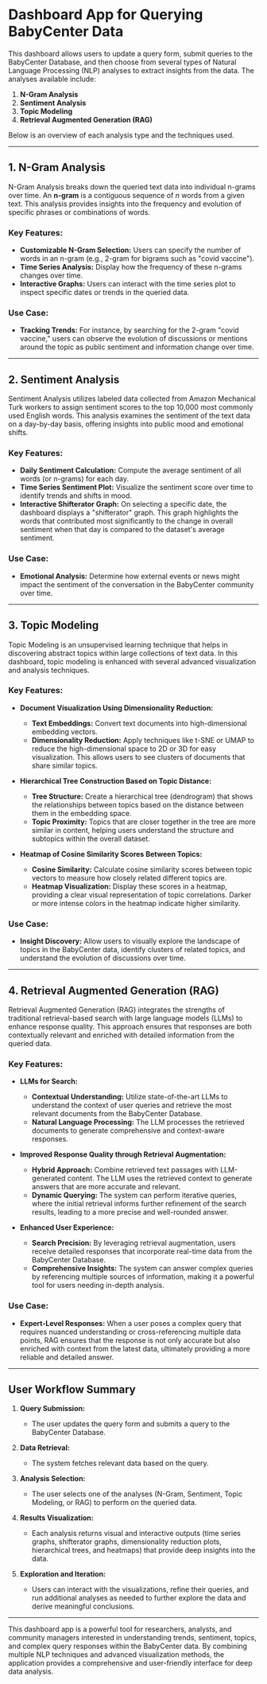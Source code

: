 # Dashboard App for Querying BabyCenter Data

This dashboard allows users to update a query form, submit queries to the BabyCenter Database, and then choose from several types of Natural Language Processing (NLP) analyses to extract insights from the data. The analyses available include:

1. **N-Gram Analysis**  
2. **Sentiment Analysis**  
3. **Topic Modeling**  
4. **Retrieval Augmented Generation (RAG)**  

Below is an overview of each analysis type and the techniques used.

---

## 1. N-Gram Analysis

N-Gram Analysis breaks down the queried text data into individual n-grams over time. An **n-gram** is a contiguous sequence of *n* words from a given text. This analysis provides insights into the frequency and evolution of specific phrases or combinations of words.

### Key Features:
- **Customizable N-Gram Selection:** Users can specify the number of words in an n-gram (e.g., 2-gram for bigrams such as "covid vaccine").
- **Time Series Analysis:** Display how the frequency of these n-grams changes over time.
- **Interactive Graphs:** Users can interact with the time series plot to inspect specific dates or trends in the queried data.

### Use Case:
- **Tracking Trends:** For instance, by searching for the 2-gram "covid vaccine," users can observe the evolution of discussions or mentions around the topic as public sentiment and information change over time.

---

## 2. Sentiment Analysis

Sentiment Analysis utilizes labeled data collected from Amazon Mechanical Turk workers to assign sentiment scores to the top 10,000 most commonly used English words. This analysis examines the sentiment of the text data on a day-by-day basis, offering insights into public mood and emotional shifts.

### Key Features:
- **Daily Sentiment Calculation:** Compute the average sentiment of all words (or n-grams) for each day.
- **Time Series Sentiment Plot:** Visualize the sentiment score over time to identify trends and shifts in mood.
- **Interactive Shifterator Graph:** On selecting a specific date, the dashboard displays a "shifterator" graph. This graph highlights the words that contributed most significantly to the change in overall sentiment when that day is compared to the dataset's average sentiment.
  
### Use Case:
- **Emotional Analysis:** Determine how external events or news might impact the sentiment of the conversation in the BabyCenter community over time.

---

## 3. Topic Modeling

Topic Modeling is an unsupervised learning technique that helps in discovering abstract topics within large collections of text data. In this dashboard, topic modeling is enhanced with several advanced visualization and analysis techniques.

### Key Features:
- **Document Visualization Using Dimensionality Reduction:**  
  - **Text Embeddings:** Convert text documents into high-dimensional embedding vectors.
  - **Dimensionality Reduction:** Apply techniques like t-SNE or UMAP to reduce the high-dimensional space to 2D or 3D for easy visualization. This allows users to see clusters of documents that share similar topics.
  
- **Hierarchical Tree Construction Based on Topic Distance:**  
  - **Tree Structure:** Create a hierarchical tree (dendrogram) that shows the relationships between topics based on the distance between them in the embedding space.
  - **Topic Proximity:** Topics that are closer together in the tree are more similar in content, helping users understand the structure and subtopics within the overall dataset.
  
- **Heatmap of Cosine Similarity Scores Between Topics:**  
  - **Cosine Similarity:** Calculate cosine similarity scores between topic vectors to measure how closely related different topics are.
  - **Heatmap Visualization:** Display these scores in a heatmap, providing a clear visual representation of topic correlations. Darker or more intense colors in the heatmap indicate higher similarity.

### Use Case:
- **Insight Discovery:** Allow users to visually explore the landscape of topics in the BabyCenter data, identify clusters of related topics, and understand the evolution of discussions over time.

---

## 4. Retrieval Augmented Generation (RAG)

Retrieval Augmented Generation (RAG) integrates the strengths of traditional retrieval-based search with large language models (LLMs) to enhance response quality. This approach ensures that responses are both contextually relevant and enriched with detailed information from the queried data.

### Key Features:
- **LLMs for Search:**
  - **Contextual Understanding:** Utilize state-of-the-art LLMs to understand the context of user queries and retrieve the most relevant documents from the BabyCenter Database.
  - **Natural Language Processing:** The LLM processes the retrieved documents to generate comprehensive and context-aware responses.
  
- **Improved Response Quality through Retrieval Augmentation:**
  - **Hybrid Approach:** Combine retrieved text passages with LLM-generated content. The LLM uses the retrieved context to generate answers that are more accurate and relevant.
  - **Dynamic Querying:** The system can perform iterative queries, where the initial retrieval informs further refinement of the search results, leading to a more precise and well-rounded answer.
  
- **Enhanced User Experience:**
  - **Search Precision:** By leveraging retrieval augmentation, users receive detailed responses that incorporate real-time data from the BabyCenter Database.
  - **Comprehensive Insights:** The system can answer complex queries by referencing multiple sources of information, making it a powerful tool for users needing in-depth analysis.

### Use Case:
- **Expert-Level Responses:** When a user poses a complex query that requires nuanced understanding or cross-referencing multiple data points, RAG ensures that the response is not only accurate but also enriched with context from the latest data, ultimately providing a more reliable and detailed answer.

---

## User Workflow Summary

1. **Query Submission:**  
   - The user updates the query form and submits a query to the BabyCenter Database.
   
2. **Data Retrieval:**  
   - The system fetches relevant data based on the query.

3. **Analysis Selection:**  
   - The user selects one of the analyses (N-Gram, Sentiment, Topic Modeling, or RAG) to perform on the queried data.

4. **Results Visualization:**  
   - Each analysis returns visual and interactive outputs (time series graphs, shifterator graphs, dimensionality reduction plots, hierarchical trees, and heatmaps) that provide deep insights into the data.

5. **Exploration and Iteration:**  
   - Users can interact with the visualizations, refine their queries, and run additional analyses as needed to further explore the data and derive meaningful conclusions.

---

This dashboard app is a powerful tool for researchers, analysts, and community managers interested in understanding trends, sentiment, topics, and complex query responses within the BabyCenter data. By combining multiple NLP techniques and advanced visualization methods, the application provides a comprehensive and user-friendly interface for deep data analysis.
